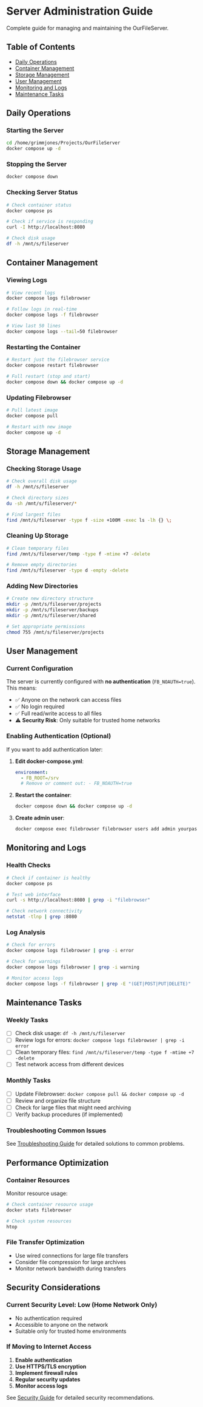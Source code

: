 # Server Administration Guide

Complete guide for managing and maintaining the OurFileServer.

## Table of Contents

- [Daily Operations](#daily-operations)
- [Container Management](#container-management)
- [Storage Management](#storage-management)
- [User Management](#user-management)
- [Monitoring and Logs](#monitoring-and-logs)
- [Maintenance Tasks](#maintenance-tasks)

## Daily Operations

### Starting the Server

```bash
cd /home/grimmjones/Projects/OurFileServer
docker compose up -d
```

### Stopping the Server

```bash
docker compose down
```

### Checking Server Status

```bash
# Check container status
docker compose ps

# Check if service is responding
curl -I http://localhost:8080

# Check disk usage
df -h /mnt/s/fileserver
```

## Container Management

### Viewing Logs

```bash
# View recent logs
docker compose logs filebrowser

# Follow logs in real-time
docker compose logs -f filebrowser

# View last 50 lines
docker compose logs --tail=50 filebrowser
```

### Restarting the Container

```bash
# Restart just the filebrowser service
docker compose restart filebrowser

# Full restart (stop and start)
docker compose down && docker compose up -d
```

### Updating Filebrowser

```bash
# Pull latest image
docker compose pull

# Restart with new image
docker compose up -d
```

## Storage Management

### Checking Storage Usage

```bash
# Check overall disk usage
df -h /mnt/s/fileserver

# Check directory sizes
du -sh /mnt/s/fileserver/*

# Find largest files
find /mnt/s/fileserver -type f -size +100M -exec ls -lh {} \;
```

### Cleaning Up Storage

```bash
# Clean temporary files
find /mnt/s/fileserver/temp -type f -mtime +7 -delete

# Remove empty directories
find /mnt/s/fileserver -type d -empty -delete
```

### Adding New Directories

```bash
# Create new directory structure
mkdir -p /mnt/s/fileserver/projects
mkdir -p /mnt/s/fileserver/backups
mkdir -p /mnt/s/fileserver/shared

# Set appropriate permissions
chmod 755 /mnt/s/fileserver/projects
```

## User Management

### Current Configuration

The server is currently configured with **no authentication** (`FB_NOAUTH=true`). This means:

- ✅ Anyone on the network can access files
- ✅ No login required
- ✅ Full read/write access to all files
- ⚠️ **Security Risk**: Only suitable for trusted home networks

### Enabling Authentication (Optional)

If you want to add authentication later:

1. **Edit docker-compose.yml**:
   ```yaml
   environment:
     - FB_ROOT=/srv
     # Remove or comment out: - FB_NOAUTH=true
   ```

2. **Restart the container**:
   ```bash
   docker compose down && docker compose up -d
   ```

3. **Create admin user**:
   ```bash
   docker compose exec filebrowser filebrowser users add admin yourpassword --perm.admin
   ```

## Monitoring and Logs

### Health Checks

```bash
# Check if container is healthy
docker compose ps

# Test web interface
curl -s http://localhost:8080 | grep -i "filebrowser"

# Check network connectivity
netstat -tlnp | grep :8080
```

### Log Analysis

```bash
# Check for errors
docker compose logs filebrowser | grep -i error

# Check for warnings
docker compose logs filebrowser | grep -i warning

# Monitor access logs
docker compose logs -f filebrowser | grep -E "(GET|POST|PUT|DELETE)"
```

## Maintenance Tasks

### Weekly Tasks

- [ ] Check disk usage: `df -h /mnt/s/fileserver`
- [ ] Review logs for errors: `docker compose logs filebrowser | grep -i error`
- [ ] Clean temporary files: `find /mnt/s/fileserver/temp -type f -mtime +7 -delete`
- [ ] Test network access from different devices

### Monthly Tasks

- [ ] Update Filebrowser: `docker compose pull && docker compose up -d`
- [ ] Review and organize file structure
- [ ] Check for large files that might need archiving
- [ ] Verify backup procedures (if implemented)

### Troubleshooting Common Issues

See [Troubleshooting Guide](./troubleshooting.md) for detailed solutions to common problems.

## Performance Optimization

### Container Resources

Monitor resource usage:

```bash
# Check container resource usage
docker stats filebrowser

# Check system resources
htop
```

### File Transfer Optimization

- Use wired connections for large file transfers
- Consider file compression for large archives
- Monitor network bandwidth during transfers

## Security Considerations

### Current Security Level: **Low** (Home Network Only)

- No authentication required
- Accessible to anyone on the network
- Suitable only for trusted home environments

### If Moving to Internet Access

1. **Enable authentication**
2. **Use HTTPS/TLS encryption**
3. **Implement firewall rules**
4. **Regular security updates**
5. **Monitor access logs**

See [Security Guide](./security.md) for detailed security recommendations.
